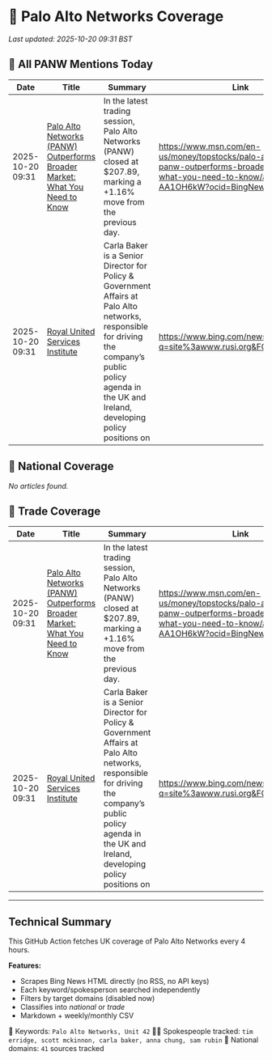 # 🔐 Palo Alto Networks Coverage

_Last updated: 2025-10-20 09:31 BST_

## 📌 All PANW Mentions Today

| Date | Title | Summary | Link |
|------|--------|---------|------|
| 2025-10-20 09:31 | [Palo Alto Networks (PANW) Outperforms Broader Market: What You Need to Know](https://www.msn.com/en-us/money/topstocks/palo-alto-networks-panw-outperforms-broader-market-what-you-need-to-know/ar-AA1OH6kW?ocid=BingNewsVerp) | In the latest trading session, Palo Alto Networks (PANW) closed at $207.89, marking a +1.16% move from the previous day. | https://www.msn.com/en-us/money/topstocks/palo-alto-networks-panw-outperforms-broader-market-what-you-need-to-know/ar-AA1OH6kW?ocid=BingNewsVerp |
| 2025-10-20 09:31 | [Royal United Services Institute](https://www.bing.com/news/search?q=site%3awww.rusi.org&FORM=NWBCLM) | Carla Baker is a Senior Director for Policy & Government Affairs at Palo Alto networks, responsible for driving the company’s public policy agenda in the UK and Ireland, developing policy positions on | https://www.bing.com/news/search?q=site%3awww.rusi.org&FORM=NWBCLM |

## 📰 National Coverage

_No articles found._

## 📘 Trade Coverage

| Date | Title | Summary | Link |
|------|--------|---------|------|
| 2025-10-20 09:31 | [Palo Alto Networks (PANW) Outperforms Broader Market: What You Need to Know](https://www.msn.com/en-us/money/topstocks/palo-alto-networks-panw-outperforms-broader-market-what-you-need-to-know/ar-AA1OH6kW?ocid=BingNewsVerp) | In the latest trading session, Palo Alto Networks (PANW) closed at $207.89, marking a +1.16% move from the previous day. | https://www.msn.com/en-us/money/topstocks/palo-alto-networks-panw-outperforms-broader-market-what-you-need-to-know/ar-AA1OH6kW?ocid=BingNewsVerp |
| 2025-10-20 09:31 | [Royal United Services Institute](https://www.bing.com/news/search?q=site%3awww.rusi.org&FORM=NWBCLM) | Carla Baker is a Senior Director for Policy & Government Affairs at Palo Alto networks, responsible for driving the company’s public policy agenda in the UK and Ireland, developing policy positions on | https://www.bing.com/news/search?q=site%3awww.rusi.org&FORM=NWBCLM |


---

## Technical Summary

This GitHub Action fetches UK coverage of Palo Alto Networks every 4 hours.

**Features:**
- Scrapes Bing News HTML directly (no RSS, no API keys)
- Each keyword/spokesperson searched independently
- Filters by target domains (disabled now)
- Classifies into _national_ or _trade_
- Markdown + weekly/monthly CSV

📌 Keywords: `Palo Alto Networks, Unit 42`
🧑‍💼 Spokespeople tracked: `tim erridge, scott mckinnon, carla baker, anna chung, sam rubin`
📰 National domains: `41` sources tracked

